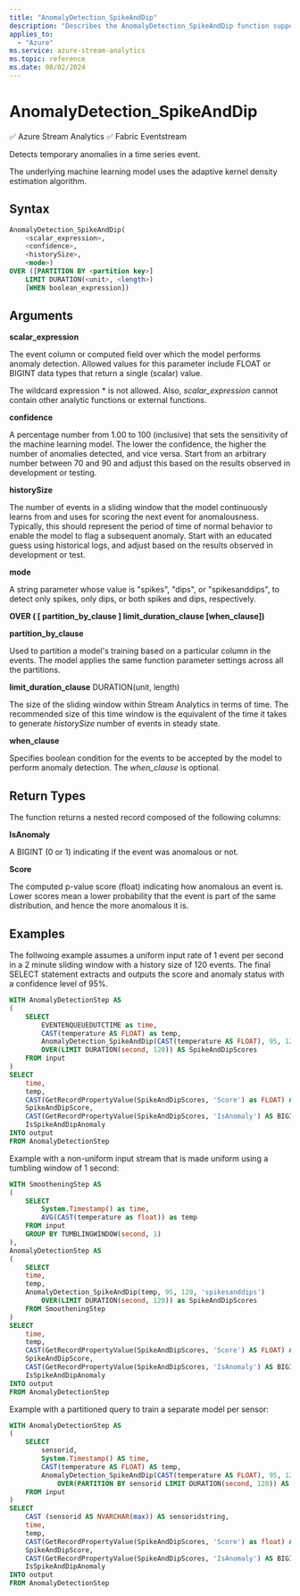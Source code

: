 ```yaml
---
title: "AnomalyDetection_SpikeAndDip"
description: "Describes the AnomalyDetection_SpikeAndDip function supported by the Stream Analytics Query Language."
applies_to: 
  - "Azure"
ms.service: azure-stream-analytics
ms.topic: reference
ms.date: 08/02/2024
---
```


# AnomalyDetection_SpikeAndDip
:white_check_mark: Azure Stream Analytics :white_check_mark: Fabric Eventstream

Detects temporary anomalies in a time series event. 

The underlying machine learning model uses the adaptive kernel density estimation algorithm.

## Syntax

```SQL
AnomalyDetection_SpikeAndDip(
    <scalar_expression>,
    <confidence>,
    <historySize>,
    <mode>)
OVER ([PARTITION BY <partition key>]
    LIMIT DURATION(<unit>, <length>)
    [WHEN boolean_expression])
```

## Arguments

**scalar_expression**

The event column or computed field over which the model performs anomaly detection. Allowed values for this parameter include FLOAT or BIGINT data types that return a single (scalar) value.

The wildcard expression * is not allowed. Also, *scalar_expression* cannot contain other analytic functions or external functions.

**confidence**

A percentage number from 1.00 to 100 (inclusive) that sets the sensitivity of the machine learning model. The lower the confidence, the higher the number of anomalies detected, and vice versa. Start from an arbitrary number between 70 and 90 and adjust this based on the results observed in development or testing.

**historySize**

The number of events in a sliding window that the model continuously learns from and uses for scoring the next event for anomalousness. Typically, this should represent the period of time of normal behavior to enable the model to flag a subsequent anomaly. Start with an educated guess using historical logs, and adjust based on the results observed in development or test.

**mode**

A string parameter whose value is "spikes", "dips", or "spikesanddips", to detect only spikes, only dips, or both spikes and dips, respectively.

**OVER ( [ partition_by_clause ] limit_duration_clause [when_clause])**

**partition_by_clause**

Used to partition a model's training based on a particular column in the events. The model applies the same function parameter settings across all the partitions.

**limit_duration_clause** DURATION(unit, length)

The size of the sliding window within Stream Analytics in terms of time. The recommended size of this time window is the equivalent of the time it takes to generate *historySize* number of events in steady state.

**when_clause**

Specifies boolean condition for the events to be accepted by the model to perform anomaly detection. The *when_clause* is optional.

## Return Types

The function returns a nested record composed of the following columns:

**IsAnomaly**

A BIGINT (0 or 1) indicating if the event was anomalous or not.

**Score**

The computed p-value score (float) indicating how anomalous an event is. Lower scores mean a lower probability that the event is part of the same distribution, and hence the more anomalous it is.

## Examples

The follwoing example assumes a uniform input rate of 1 event per second in a 2 minute sliding window with a history size of 120 events. The final SELECT statement extracts and outputs the score and anomaly status with a confidence level of 95%.

```SQL
WITH AnomalyDetectionStep AS
(
    SELECT
        EVENTENQUEUEDUTCTIME as time,
        CAST(temperature AS FLOAT) as temp,
        AnomalyDetection_SpikeAndDip(CAST(temperature AS FLOAT), 95, 120, 'spikesanddips')
        OVER(LIMIT DURATION(second, 120)) AS SpikeAndDipScores
    FROM input
)
SELECT
    time,
    temp,
    CAST(GetRecordPropertyValue(SpikeAndDipScores, 'Score') as FLOAT) AS
    SpikeAndDipScore,
    CAST(GetRecordPropertyValue(SpikeAndDipScores, 'IsAnomaly') AS BIGINT) AS
    IsSpikeAndDipAnomaly
INTO output
FROM AnomalyDetectionStep
```

Example with a non-uniform input stream that is made uniform using a tumbling window of 1 second:

```SQL
WITH SmootheningStep AS
(
    SELECT
        System.Timestamp() as time,
        AVG(CAST(temperature as float)) as temp
    FROM input
    GROUP BY TUMBLINGWINDOW(second, 1)
),
AnomalyDetectionStep AS
(
    SELECT
    time,
    temp,
    AnomalyDetection_SpikeAndDip(temp, 95, 120, 'spikesanddips') 
        OVER(LIMIT DURATION(second, 120)) as SpikeAndDipScores
    FROM SmootheningStep
)
SELECT
    time,
    temp,
    CAST(GetRecordPropertyValue(SpikeAndDipScores, 'Score') AS FLOAT) As
    SpikeAndDipScore,
    CAST(GetRecordPropertyValue(SpikeAndDipScores, 'IsAnomaly') AS BIGINT) AS
    IsSpikeAndDipAnomaly
INTO output
FROM AnomalyDetectionStep
```

Example with a partitioned query to train a separate model per sensor:

```SQL
WITH AnomalyDetectionStep AS
(
    SELECT
        sensorid,
        System.Timestamp() AS time,
        CAST(temperature AS FLOAT) AS temp,
        AnomalyDetection_SpikeAndDip(CAST(temperature AS FLOAT), 95, 120, 'spikesanddips')
            OVER(PARTITION BY sensorid LIMIT DURATION(second, 120)) AS SpikeAndDipScores
    FROM input
)
SELECT
    CAST (sensorid AS NVARCHAR(max)) AS sensoridstring,
    time,
    temp,
    CAST(GetRecordPropertyValue(SpikeAndDipScores, 'Score') as float) AS
    SpikeAndDipScore,
    CAST(GetRecordPropertyValue(SpikeAndDipScores, 'IsAnomaly') AS BIGINT) AS
    IsSpikeAndDipAnomaly
INTO output
FROM AnomalyDetectionStep
```
